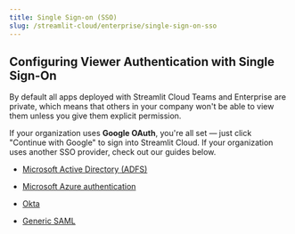 ```yaml
---
title: Single Sign-on (SSO)
slug: /streamlit-cloud/enterprise/single-sign-on-sso
---
```


## Configuring Viewer Authentication with Single Sign-On

By default all apps deployed with Streamlit Cloud Teams and Enterprise are private, which means that others in your company won't be able to view them unless you give them explicit permission.

If your organization uses **Google OAuth**, you're all set — just click "Continue with Google" to sign into Streamlit Cloud. If your organization uses another SSO provider, check out our guides below.

- [Microsoft Active Directory (ADFS)](/streamlit-cloud/enterprise/single-sign-on-sso/streamlit-active-directory-adfs)

- [Microsoft Azure authentication](/streamlit-cloud/enterprise/single-sign-on-sso/streamlit-azure-active-directory)

- [Okta](/streamlit-cloud/enterprise/single-sign-on-sso/streamlit-okta-sso)

- [Generic SAML](/streamlit-cloud/enterprise/single-sign-on-sso/streamlit-general-saml-authentication)